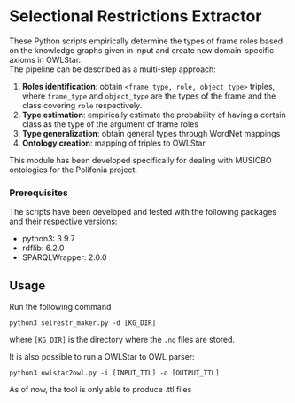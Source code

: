 # Selectional Restrictions Extractor

These Python scripts empirically determine the types of frame roles based on the knowledge graphs given in input and create new domain-specific axioms in OWLStar.  
The pipeline can be described as a multi-step approach:  

1. **Roles identification**: obtain `<frame_type, role, object_type>` triples, where `frame_type` and `object_type` are the types of the frame and the class covering `role` respectively.  
2. **Type estimation**: empirically estimate the probability of having a certain class as the type of the argument of frame roles  
3. **Type generalization**: obtain general types through WordNet mappings​  
4. **Ontology creation**: mapping of triples to OWLStar  

This module has been developed specifically for dealing with MUSICBO ontologies for the Polifonia project.

### Prerequisites

The scripts have been developed and tested with the following packages and their respective versions:

- python3: 3.9.7
- rdflib: 6.2.0
- SPARQLWrapper: 2.0.0 

## Usage

Run the following command  

``python3 selrestr_maker.py -d [KG_DIR]``  

where `[KG_DIR]` is the directory where the `.nq` files are stored.  

It is also possible to run a OWLStar to OWL parser:

``python3 owlstar2owl.py -i [INPUT_TTL] -o [OUTPUT_TTL]``

As of now, the tool is only able to produce .ttl files

